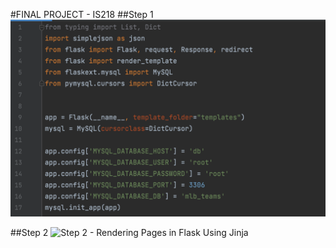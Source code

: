 #FINAL PROJECT - IS218
##Step 1
![Step 1 - Creating Your First Flask Application](screenshots/Step1.PNG)

##Step 2 
![Step 2 - Rendering Pages in Flask Using Jinja
](screenshots/step2Part1.PNG)

